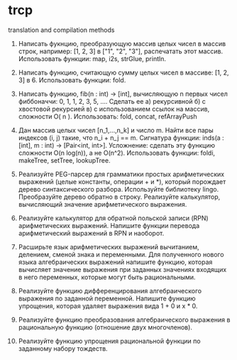 # trcp
translation and compilation methods
1) Написать фукнцию, преобразующую массив целых чисел в массив строк, например: [1, 2, 3] в ["1", "2", "3"], распечатать этот массив. Использовать функции: map, i2s, strGlue, println.

2) Написать функцию, считающую сумму целых чисел в массиве: [1, 2, 3] в 6. Использовать функции: fold.

3) Написать функцию, fib(n : int) -> [int], вычисляющую n первых чисел фиббоначчи: 0, 1, 1, 2, 3, 5, .... Сделать ее а) рекурсивной б) с хвостовой рекурсией в) с использованием ссылок на массив, сложности O( n ). Использовать: fold, concat, refArrayPush

4) Дан массив целых чисел [n_1,...,n_k] и число m. Найти все пары индексов (i, j) такие, что n_i + n_j == m. Сигнатура функции: inds(a : [int], m : int) -> [Pair<int, int>]. Усложнение: сделать эту функцию сложности O(n log(n)), а не O(n^2). Использовать функции: foldi, makeTree, setTree, lookupTree.


5)  Реализуйте PEG-парсер для грамматики простых арифметических выражений (целые константы, операции + и *), который порождает дерево синтаксического разбора. Используйте библиотеку lingo. Преобразуйте дерево обратно в строку. Реализуйте калькулятор, вычисляющий значение арифметического выражения. 

6) Реализуйте калькулятор для обратной польской записи (RPN) арифметических выражений. Напишите функции перевода арифметический выражений в RPN и наоборот.

7) Расширьте язык арифметических выражений вычитанием, делением, сменой знака и переменными. Для полученного нового языка алгебраических выражений напишите функцию, которая вычисляет значение выражения при заданных значениях входящих в него переменных, которые могут быть рациональными.

8) Реализуйте функцию дифференцирования алгебраического выражения по заданной переменной. Напишите функцию упрощения, которая удаляет выражения вида 1 + 0 и x * 0.

9) Реализуйте функцию преобразования алгебраического выражения в рациональную функцию (отношение двух многочленов).

10) Реализуйте функцию упрощения рациональной функции по заданному набору тождеств.

